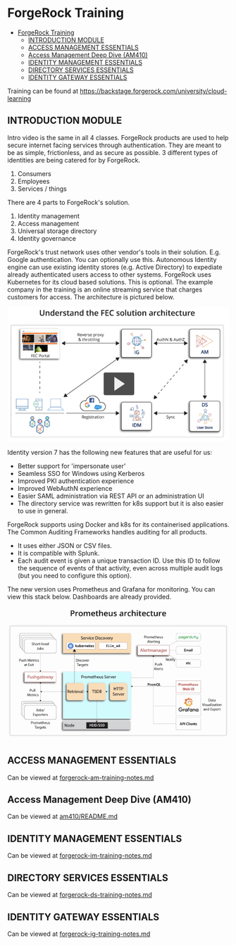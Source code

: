 # ForgeRock Training

- [ForgeRock Training](#forgerock-training)
  - [INTRODUCTION MODULE](#introduction-module)
  - [ACCESS MANAGEMENT ESSENTIALS](#access-management-essentials)
  - [Access Management Deep Dive (AM410)](#access-management-deep-dive-am410)
  - [IDENTITY MANAGEMENT ESSENTIALS](#identity-management-essentials)
  - [DIRECTORY SERVICES ESSENTIALS](#directory-services-essentials)
  - [IDENTITY GATEWAY ESSENTIALS](#identity-gateway-essentials)

Training can be found at https://backstage.forgerock.com/university/cloud-learning

## INTRODUCTION MODULE

Intro video is the same in all 4 classes.
ForgeRock products are used to help secure internet facing services through authentication. They are meant to be as simple, frictionless, and as secure as possible.
3 different types of identities are being catered for by ForgeRock.
1. Consumers
2. Employees
3. Services / things

There are 4 parts to ForgeRock's solution.
1. Identity management
2. Access management
3. Universal storage directory
4. Identity governance

ForgeRock's trust network uses other vendor's tools in their solution. E.g. Google authentication. You can optionally use this.
Autonomous Identity engine can use existing identity stores (e.g. Active Directory) to expediate already authenticated users access to other systems.
ForgeRock uses Kubernetes for its cloud based solutions. This is optional.
The example company in the training is an online streaming service that charges customers for access. The architecture is pictured below.

![images/forgerock-example-company-architecture.png](images/forgerock-example-company-architecture.png)

Identity version 7 has the following new features that are useful for us:
* Better support for 'impersonate user'
* Seamless SSO for Windows using Kerberos
* Improved PKI authentication experience
* Improved WebAuthN experience
* Easier SAML administration via REST API or an administration UI
* The directory service was rewritten for k8s support but it is also easier to use in general.

ForgeRock supports using Docker and k8s for its containerised applications.
The Common Auditing Frameworks handles auditing for all products.
* It uses either JSON or CSV files.
* It is compatible with Splunk.
* Each audit event is given a unique transaction ID. Use this ID to follow the sequence of events of that activity, even across multiple audit logs (but you need to configure this option).

The new version uses Prometheus and Grafana for monitoring. You can view this stack below. Dashboards are already provided.

![images/prometheus-and-grafana-stack.png](images/prometheus-and-grafana-stack.png)

## ACCESS MANAGEMENT ESSENTIALS

Can be viewed at [forgerock-am-training-notes.md](forgerock-am-training-notes.md)

## Access Management Deep Dive (AM410)

Can be viewed at [am410/README.md](am410/README.md)

## IDENTITY MANAGEMENT ESSENTIALS

Can be viewed at [forgerock-im-training-notes.md](forgerock-im-training-notes.md)

## DIRECTORY SERVICES ESSENTIALS

Can be viewed at [forgerock-ds-training-notes.md](forgerock-ds-training-notes.md)

## IDENTITY GATEWAY ESSENTIALS

Can be viewed at [forgerock-ig-training-notes.md](forgerock-ig-training-notes.md)

